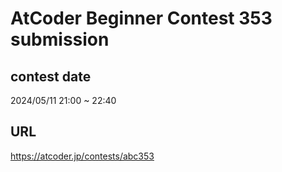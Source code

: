 # AtCoder Beginner Contest 353 submission

## contest date 
2024/05/11 21:00 ~ 22:40

## URL
https://atcoder.jp/contests/abc353